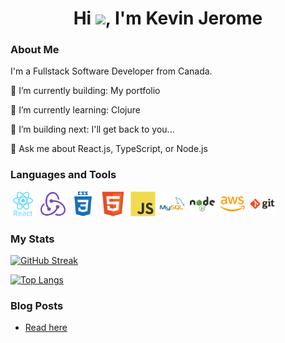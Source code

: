 <div id="header" align="center">
  <h1>
    Hi
    <img src="https://media.giphy.com/media/hvRJCLFzcasrR4ia7z/giphy.gif" width="30px"/>,
    I'm Kevin Jerome
  </h1>
</div>

### About Me

I'm a Fullstack Software Developer from Canada.

🎥 I’m currently building: My portfolio

🌱 I’m currently learning: Clojure

🎥 I’m building next: I'll get back to you...

💬 Ask me about React.js, TypeScript, or Node.js


### Languages and Tools

<div>
  <img src="https://github.com/devicons/devicon/blob/master/icons/react/react-original-wordmark.svg" title="React" alt="React" width="40" height="40"/>&nbsp;
  <img src="https://github.com/devicons/devicon/blob/master/icons/redux/redux-original.svg" title="Redux" alt="Redux " width="40" height="40"/>&nbsp;
  <img src="https://github.com/devicons/devicon/blob/master/icons/css3/css3-plain-wordmark.svg"  title="CSS3" alt="CSS" width="40" height="40"/>&nbsp;
  <img src="https://github.com/devicons/devicon/blob/master/icons/html5/html5-original.svg" title="HTML5" alt="HTML" width="40" height="40"/>&nbsp;
  <img src="https://github.com/devicons/devicon/blob/master/icons/javascript/javascript-original.svg" title="JavaScript" alt="JavaScript" width="40" height="40"/>&nbsp;
  <img src="https://github.com/devicons/devicon/blob/master/icons/mysql/mysql-original-wordmark.svg" title="MySQL"  alt="MySQL" width="40" height="40"/>&nbsp;
  <img src="https://github.com/devicons/devicon/blob/master/icons/nodejs/nodejs-original-wordmark.svg" title="NodeJS" alt="NodeJS" width="40" height="40"/>&nbsp;
  <img src="https://github.com/devicons/devicon/blob/master/icons/amazonwebservices/amazonwebservices-plain-wordmark.svg" title="AWS" alt="AWS" width="40" height="40"/>&nbsp;
  <img src="https://github.com/devicons/devicon/blob/master/icons/git/git-original-wordmark.svg" title="Git" **alt="Git" width="40" height="40"/>
</div>

### My Stats

[![GitHub Streak](http://github-readme-streak-stats.herokuapp.com?user=devkevbot&theme=dark&background=000000)](https://git.io/streak-stats)

[![Top Langs](https://github-readme-stats.vercel.app/api/top-langs/?username=devkevbot&hide=Vue,CSS,HTML,PlPGSQL&exclude_repo=quick-dnd)](https://github.com/anuraghazra/github-readme-stats)

### Blog Posts

- [Read here](https://www.kevinjero.me/posts)
